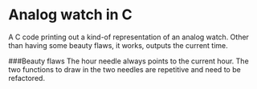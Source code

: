 # Analog watch in C

A C code printing out a kind-of representation of an analog watch.
Other than having some beauty flaws, it works, outputs the current time.

###Beauty flaws
The hour needle always points to the current hour.
The two functions to draw in the two needles are repetitive and need to be refactored.

